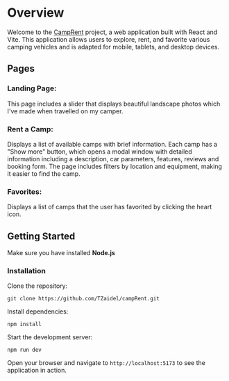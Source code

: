 # Overview

Welcome to the [CampRent](https://camp-rent.vercel.app/) project, a web application built with React
and Vite. This application allows users to explore, rent, and favorite various camping vehicles and
is adapted for mobile, tablets, and desktop devices.

## Pages

### Landing Page:

This page includes a slider that displays beautiful landscape photos which I've made when travelled
on my camper.

### Rent a Camp:

Displays a list of available camps with brief information. Each camp has a "Show more" button, which
opens a modal window with detailed information including a description, car parameters, features,
reviews and booking form. The page includes filters by location and equipment, making it easier to
find the camp.

### Favorites:

Displays a list of camps that the user has favorited by clicking the heart icon.

## Getting Started

Make sure you have installed **Node.js**

### Installation

Clone the repository:

```
git clone https://github.com/TZaidel/campRent.git
```

Install dependencies:

```
npm install
```

Start the development server:

```
npm run dev
```

Open your browser and navigate to `http://localhost:5173` to see the application in action.

